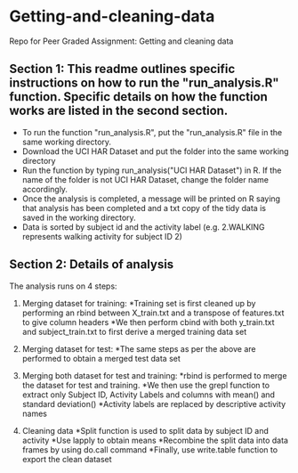 # Getting-and-cleaning-data
Repo for Peer Graded Assignment: Getting and cleaning data

## Section 1: This readme outlines specific instructions on how to run the "run_analysis.R" function. Specific details on how the function works are listed in the second section.

* To run the function "run_analysis.R", put the "run_analysis.R" file in the same working directory.
* Download the UCI HAR Dataset and put the folder into the same working directory
* Run the function by typing run_analysis("UCI HAR Dataset") in R. If the name of the folder is not UCI HAR Dataset, change the folder name accordingly.
* Once the analysis is completed, a message will be printed on R saying that analysis has been completed and a txt copy of the tidy data is saved in the working directory.
* Data is sorted by subject id and the activity label (e.g. 2.WALKING represents walking activity for subject ID 2)

## Section 2: Details of analysis
The analysis runs on 4 steps:

1. Merging dataset for training:
*Training set is first cleaned up by performing an rbind between X_train.txt and a transpose of features.txt to give column headers
*We then perform cbind with both y_train.txt and subject_train.txt to first derive a merged training data set

2. Merging dataset for test:
*The same steps as per the above are performed to obtain a merged test data set

3. Merging both dataset for test and training:
*rbind is performed to merge the dataset for test and training.
*We then use the grepl function to extract only Subject ID, Activity Labels and columns with mean() and standard deviation()
*Activity labels are replaced by descriptive activity names

4. Cleaning data
*Split function is used to split data by subject ID and activity
*Use lapply to obtain means
*Recombine the split data into data frames by using do.call command
*Finally, use write.table function to export the clean dataset
